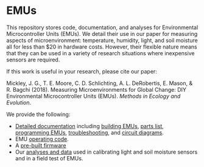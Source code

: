 # EMUs

This repository stores code, documentation, and analyses for Environmental Microcontroller Units (EMUs). We detail their use in our paper for measuring aspects of microenvironment: temperature, humidity, light, and soil moisture all for less than $20 in hardware costs. However, their flexible nature means that they can be used in a variety of research situations where inexpensive sensors are required.

If this work is useful in your research, please cite our paper:

Mickley, J. G., T. E. Moore, C. D. Schlichting, A. L. DeRobertis, E. Mason, & R. Bagchi (2018). Measuring Microenvironments for Global Change: DIY Environmental Microcontroller Units (EMUs). *Methods in Ecology and Evolution*.


We provide the following:
* [Detailed documentation](/Documentation) including [building EMUs](/Documentation/Building%20EMUs.md), [parts list](/Documentation/), [programming EMUs](/Documentation/EMU%20programming.md), [troubleshooting](/Documentation/Troubleshooting.md), and [circuit diagrams](/Documentation/Diagrams/).
* EMU [operating code](/EMU-Software).
* A [pre-built firmware](/Firmware)
* Our [analyses and data](EMU-Analysis) used in calibrating light and soil moisture sensors and in a field test of EMUs.
